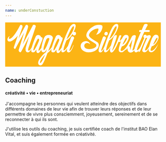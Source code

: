 ```yaml
---
name: underConstuction
---
```



![Magali Silvestre](MagaliSilvestre-1000px.png)

## Coaching
#### créativité • vie • entrepreneuriat

J'accompagne les personnes qui veulent atteindre des objectifs dans différents domaines de leur vie afin de trouver leurs réponses et de leur permettre de vivre plus consciemment, joyeusement, sereinement et de se reconnecter à qui ils sont.

J'utilise les outils du coaching, je suis certifiée coach de l'institut BAO Elan Vital, et suis également formée en créativité.
